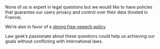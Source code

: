 None of us is expert in legal questions but we would like to have policies that guarantee our users privacy and control
over their data (hosted in France). 

We’re also in favor of a [strong free-speech policy](https://captainfact.io/help/censorship_requests).

Law geek’s passionate about these questions could help us achieving our goals without conflicting with international
laws.
